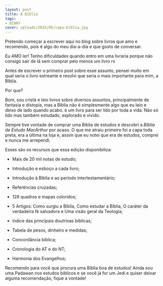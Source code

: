 ```yaml
---
layout: post
title: A Bíblia
tags:
- DIARY
cover: uploads/2015/05/capa-biblia.jpg
---
```


Pretendo começar a escrever aqui no blog sobre livros que amo e recomendo, pois é algo do meu dia-a-dia e que gosto de conversar.

Eu AMO ler! Tenho dificuldades quando entro em uma livraria porque não consigo sair de lá sem comprar pelo menos um livro rs

Antes de escrever o primeiro post sobre esse assunto, pensei muito em qual seria o livro estreante e resolvi que seria o mais importante para mim, a Bíblia.

Por que?

Bom, sou cristã e leio livros sobre diversos assuntos, principalmente de fantasia e distopia, mas a Bíblia não é simplesmente algo que eu leio e deixo de lado quando acabo. é um livro para ser lido por toda a vida. Não só lido mas também estudado, explorado e vivido.

Sempre tive vontade de comprar uma Bíblia de estudos e descobri a <em>Bíblia de Estudo MacArthur</em> por acaso. O que me atraiu primeiro foi a capa toda preta, era a última na loja e, assim que eu notei que era de estudos, comprei e nunca me arrependi.

Esses são os recursos que essa edição disponibiliza:

- Mais de 20 mil notas de estudo;

- Introdução e esboço a cada livro;

- Introdução à Bíblia e ao período intertestamentário;

- Referências cruzadas;

- 128 quadros e mapas coloridos;

- 5 Artigos: Como surgiu a Bíblia, Como estudar a Bíblia, O caráter da verdadeira fé salvadora e Uma visão geral da Teologia;

- índice das principais doutrinas bíblicas;

- Tabela de pesos, dinheiro e medidas;

- Concordância bíblica;

- Cronologia do AT e do NT;

- Harmonia dos Evangelhos;

Recomendo para você que procura uma Bíblia boa de estudos! Ainda sou uma Padawan nos estudos bíblicos e se você já for um Jedi e quiser deixar alguma recomendação, fique a vontade!
